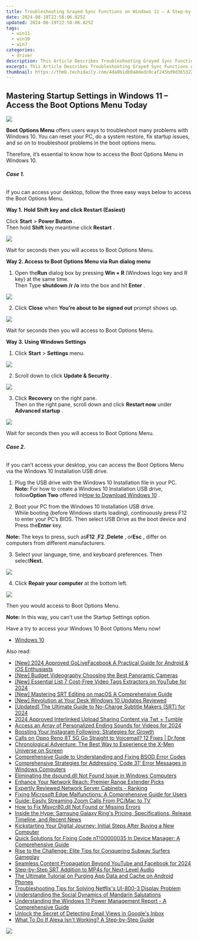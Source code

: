 ```yaml
---
title: Troubleshooting Grayed Sync Functions on Windows 11 – A Step-by-Step Guide
date: 2024-08-18T22:58:06.825Z
updated: 2024-08-19T22:58:06.825Z
tags:
  - win11
  - win10
  - win7
categories:
  - driver
description: This Article Describes Troubleshooting Grayed Sync Functions on Windows 11 – A Step-by-Step Guide
excerpt: This Article Describes Troubleshooting Grayed Sync Functions on Windows 11 – A Step-by-Step Guide
thumbnail: https://thmb.techidaily.com/4da8b1db0a8dedc0caf245bd9d36532200ad5924e7bac2e7594923dabb645a34.jpg
---
```


## Mastering Startup Settings in Windows 11 – Access the Boot Options Menu Today

![](https://images.drivereasy.com/wp-content/uploads/2017/02/Untitled.png)

**Boot Options Menu** offers users ways to troubleshoot many problems with Windows 10\. You can reset your PC, do a system restore, fix startup issues, and so on to troubleshoot problems in the boot options menu.

 Therefore, it’s essential to know how to access the Boot Options Menu in Windows 10.

###### **Case 1.**

 If you can access your desktop, follow the three easy ways below to access the Boot Options Menu.

**Way 1\.**   **Hold Shift key and click Restart (Easiest)**

 Click **Start**  \> **Power Button** .  
 Then hold **Shift**  key meantime click **Restart** .

![](https://images.drivereasy.com/wp-content/uploads/2017/02/1-16.png)

Wait for seconds then you will access to Boot Options Menu.

**Way 2\. Access to Boot Options Menu via Run dialog menu**

 1) Open the**Run** dialog box by pressing **Win + R** (Windows logo key and R key) at the same time.  
 Then Type **shutdown /r /o**  into the box and hit **Enter** .

![](https://images.drivereasy.com/wp-content/uploads/2017/02/5-6.png)

 2) Click **Close**  when **You’re about to be signed out**  prompt shows up.

![](https://images.drivereasy.com/wp-content/uploads/2017/02/5-1-1.png)

Wait for seconds then you will access to Boot Options Menu.

**Way 3\. Using Windows Settings**

 1) Click **Start**  \> **Settings**  menu.

![](https://images.drivereasy.com/wp-content/uploads/2017/02/2-15.png)

 2) Scroll down to click **Update & Security** .

![](https://images.drivereasy.com/wp-content/uploads/2017/02/3-9.png)

 3) Click **Recovery**  on the right pane.  
 Then on the right pane, scroll down and click **Restart now**  under **Advanced startup** .

![](https://images.drivereasy.com/wp-content/uploads/2017/02/4-9.png)

Wait for seconds then you will access to Boot Options Menu.

###### **Case 2.**

 If you can’t access your desktop, you can access the Boot Options Menu via the Windows 10 Installation USB drive.

 1) Plug the USB drive with the Windows 10 Installation file in your PC.  
**Note:** For how to create a Windows 10 Installation USB drive, follow**Option Two** offered in[How to Download Windows 10](https://tools.techidaily.com/drivereasy/download/) .

 2) Boot your PC from the Windows 10 Installation USB drive.  
 While booting (before Windows starts loading), continuously press F12 to enter your PC’s BIOS. Then select USB Drive as the boot device and Press the**Enter** key.

**Note:** The keys to press, such as**F12** ,**F2** ,**Delete** , or**Esc** , differ on computers from different manufacturers.

 3) Select your language, time, and keyboard preferences. Then select**Next.**

![](https://images.drivereasy.com/wp-content/uploads/2017/02/7-5.png)

 4) Click **Repair your computer**  at the bottom left.

![](https://images.drivereasy.com/wp-content/uploads/2017/02/8-6.png)

Then you would access to Boot Options Menu.

**Note:** In this way, you can’t use the Startup Settings option.

Have a try to access your Windows 10 Boot Options Menu now!

* [Windows 10](https://tools.techidaily.com/drivereasy/download/)

<ins class="adsbygoogle"
     style="display:block"
     data-ad-format="autorelaxed"
     data-ad-client="ca-pub-7571918770474297"
     data-ad-slot="1223367746"></ins>



<ins class="adsbygoogle"
     style="display:block"
     data-ad-client="ca-pub-7571918770474297"
     data-ad-slot="8358498916"
     data-ad-format="auto"
     data-full-width-responsive="true"></ins>

<span class="atpl-alsoreadstyle">Also read:</span>
<div><ul>
<li><a href="https://facebook-video-content.techidaily.com/new-2024-approved-golivefacebook-a-practical-guide-for-android-and-ios-enthusiasts/"><u>[New] 2024 Approved  GoLiveFacebook  A Practical Guide for Android & iOS Enthusiasts</u></a></li>
<li><a href="https://extra-resources.techidaily.com/new-budget-videography-choosing-the-best-panoramic-cameras/"><u>[New] Budget Videography  Choosing the Best Panoramic Cameras</u></a></li>
<li><a href="https://youtube-web.techidaily.com/ssential-list-7-cost-free-video-tags-extractors-on-youtube-for-2024/"><u>[New] Essential List  7 Cost-Free Video Tags Extractors on YouTube for 2024</u></a></li>
<li><a href="https://extra-guidance.techidaily.com/new-mastering-srt-editing-on-macos-a-comprehensive-guide/"><u>[New] Mastering SRT Editing on macOS  A Comprehensive Guide</u></a></li>
<li><a href="https://extra-guidance.techidaily.com/new-revolution-at-your-desk-windows-10-updates-reviewed/"><u>[New] Revolution at Your Desk  Windows 10 Updates Reviewed</u></a></li>
<li><a href="https://fox-direct.techidaily.com/updated-the-ultimate-guide-to-no-charge-subtitle-makers-srt-for-2024/"><u>[Updated] The Ultimate Guide to No-Charge Subtitle Makers (SRT) for 2024</u></a></li>
<li><a href="https://twitter-videos.techidaily.com/2024-approved-interlinked-upload-sharing-content-via-twt-plus-tumble/"><u>2024 Approved  Interlinked Upload  Sharing Content via Twt + Tumble</u></a></li>
<li><a href="https://article-helps.techidaily.com/access-an-array-of-personalized-ending-sounds-for-videos-for-2024/"><u>Access an Array of Personalized Ending Sounds for Videos for 2024</u></a></li>
<li><a href="https://tech-renaissance.techidaily.com/boosting-your-instagram-following-strategies-for-growth/"><u>Boosting Your Instagram Following: Strategies for Growth</u></a></li>
<li><a href="https://howto.techidaily.com/calls-on-oppo-reno-8t-5g-go-straight-to-voicemail-12-fixes-drfone-by-drfone-fix-android-problems-fix-android-problems/"><u>Calls on Oppo Reno 8T 5G Go Straight to Voicemail? 12 Fixes | Dr.fone</u></a></li>
<li><a href="https://tech-renaissance.techidaily.com/chronological-adventure-the-best-way-to-experience-the-x-men-universe-on-screen/"><u>Chronological Adventure: The Best Way to Experience the X-Men Universe on Screen</u></a></li>
<li><a href="https://tech-renaissance.techidaily.com/comprehensive-guide-to-understanding-and-fixing-bsod-error-codes/"><u>Comprehensive Guide to Understanding and Fixing BSOD Error Codes</u></a></li>
<li><a href="https://tech-renaissance.techidaily.com/comprehensive-strategies-for-addressing-code-31-error-messages-in-windows-computers/"><u>Comprehensive Strategies for Addressing 'Code 31' Error Messages in Windows Computers</u></a></li>
<li><a href="https://tech-renaissance.techidaily.com/eliminating-the-dsounddll-not-found-issue-in-windows-computers/"><u>Eliminating the dsound.dll Not Found Issue in Windows Computers</u></a></li>
<li><a href="https://tech-renaissance.techidaily.com/enhance-your-network-reach-premier-range-extender-picks/"><u>Enhance Your Network Reach: Premier Range Extender Picks</u></a></li>
<li><a href="https://tech-renaissance.techidaily.com/expertly-reviewed-network-server-cabinets-ranking/"><u>Expertly Reviewed Network Server Cabinets - Ranking</u></a></li>
<li><a href="https://tech-renaissance.techidaily.com/fixing-microsoft-edge-malfunctions-a-comprehensive-guide-for-users/"><u>Fixing Microsoft Edge Malfunctions: A Comprehensive Guide for Users</u></a></li>
<li><a href="https://tech-renaissance.techidaily.com/guide-easily-streaming-zoom-calls-from-pcmac-to-tv/"><u>Guide: Easily Streaming Zoom Calls From PC/Mac to TV</u></a></li>
<li><a href="https://tech-renaissance.techidaily.com/how-to-fix-msvcr80dll-not-found-or-missing-errors/"><u>How to Fix Msvcr80.dll Not Found or Missing Errors</u></a></li>
<li><a href="https://tech-renaissance.techidaily.com/inside-the-hype-samsung-galaxy-rings-pricing-specifications-release-timeline-and-recent-news/"><u>Inside the Hype: Samsung Galaxy Ring's Pricing, Specifications, Release Timeline, and Recent News</u></a></li>
<li><a href="https://tech-renaissance.techidaily.com/kickstarting-your-digital-journey-initial-steps-after-buying-a-new-computer/"><u>Kickstarting Your Digital Journey: Initial Steps After Buying a New Computer</u></a></li>
<li><a href="https://tech-renaissance.techidaily.com/quick-solutions-for-fixing-code-nt00000035-in-device-manager-a-comprehensive-guide/"><u>Quick Solutions for Fixing Code nT!00000035 In Device Manager: A Comprehensive Guide</u></a></li>
<li><a href="https://tech-renaissance.techidaily.com/rise-to-the-challenge-elite-tips-for-conquering-subway-surfers-gameplay/"><u>Rise to the Challenge: Elite Tips for Conquering Subway Surfers Gameplay</u></a></li>
<li><a href="https://facebook-video-footage.techidaily.com/seamless-content-propagation-beyond-youtube-and-facebook-for-2024/"><u>Seamless Content Propagation  Beyond YouTube and Facebook for 2024</u></a></li>
<li><a href="https://extra-lessons.techidaily.com/step-by-step-srt-addition-to-mp4s-for-next-level-audio/"><u>Step-by-Step SRT Addition to MP4s for Next-Level Audio</u></a></li>
<li><a href="https://tech-renaissance.techidaily.com/the-ultimate-tutorial-on-purging-app-data-and-cache-on-android-phones/"><u>The Ultimate Tutorial on Purging App Data and Cache on Android Phones</u></a></li>
<li><a href="https://tech-renaissance.techidaily.com/troubleshooting-tips-for-solving-netflixs-ui-800-3-display-problem/"><u>Troubleshooting Tips for Solving Netflix's UI-800-3 Display Problem</u></a></li>
<li><a href="https://mondly-stories.techidaily.com/understanding-the-social-dynamics-of-mandarin-salutations/"><u>Understanding the Social Dynamics of Mandarin Salutations</u></a></li>
<li><a href="https://tech-renaissance.techidaily.com/understanding-the-windows-11-power-management-report-a-comprehensive-guide/"><u>Understanding the Windows 11 Power Management Report - A Comprehensive Guide</u></a></li>
<li><a href="https://tech-renaissance.techidaily.com/unlock-the-secret-of-detecting-email-views-in-googles-inbox/"><u>Unlock the Secret of Detecting Email Views in Google's Inbox</u></a></li>
<li><a href="https://tech-renaissance.techidaily.com/what-to-do-if-alexa-isnt-working-a-step-by-step-guide/"><u>What To Do If Alexa Isn't Working? A Step-by-Step Guide</u></a></li>
</ul></div>

<!-- affiliate ads begin -->
<a href="https://store.movavi.com/affiliate.php?ACCOUNT=MOVAVI&AFFILIATE=108875&PATH=https%3A%2F%2Fwww.movavi.com%3FAFFILIATE%3D108875%26RESOURCE%3DMovavi%2BVideo%2BConverter%2BBox"><img src="https://mcusercontent.com/0885a03ded3d480dca9287f12/images/8020c1dc-518e-3bdf-6e7b-e6d1bdf1597b.jpg" border="0"></a>
<!-- affiliate ads end -->